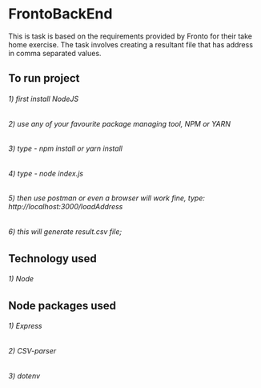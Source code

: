 # FrontoBackEnd

This is task is based on the requirements provided by Fronto for their take home exercise. The task involves creating a resultant file that has address in comma separated values.

## To run project

###### 1) first install NodeJS
###### 2) use any of your favourite package managing tool, NPM or YARN
###### 3) type - npm install or yarn install
###### 4) type - node index.js
###### 5) then use postman or even a browser will work fine, type: http://localhost:3000/loadAddress
###### 6) this will generate result.csv file;

## Technology used

###### 1) Node


## Node packages used

###### 1) Express
###### 2) CSV-parser
###### 3) dotenv
